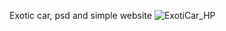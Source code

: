 Exotic car, psd and simple website
![ExotiCar_HP](https://user-images.githubusercontent.com/4441068/56094568-03798100-5eef-11e9-990d-41d12b67ecb4.jpg)

